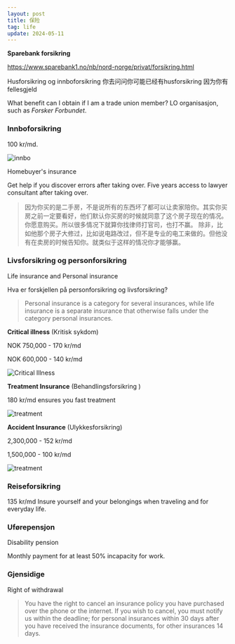 ```yaml
---
layout: post
title: 保险
tag: life
update: 2024-05-11
---
```


**Sparebank forsikring** 

<https://www.sparebank1.no/nb/nord-norge/privat/forsikring.html>

Husforsikring og innboforsikring 
你去问问你可能已经有husforsikring 因为你有fellesgjeld

What benefit can I obtain if I am a trade union member? LO organisasjon, such as *Forsker Forbundet*.



### **Innboforsikring** 

100 kr/md.

<img src="https://drive.google.com/thumbnail?id=1VC0cNEuDruAwZm_9g5dbNsJG0qUfFpbs&sz=w1000" alt="innbo" style="display: block; margin-right: auto; margin-left: auto; zoom:100%;" />



Homebuyer's insurance

Get help if you discover errors after taking over. Five years access to lawyer consultant after taking over.

> 因为你买的是二手房，不是说所有的东西坏了都可以让卖家陪你。其实你买房之前一定要看好，他们默认你买房的时候就同意了这个房子现在的情况。你愿意购买。所以很多情况下就算你找律师打官司，也打不赢。 除非，比如他那个房子大修过，比如说电路改过，但不是专业的电工来做的。但他没有在卖房的时候告知你。就类似于这样的情况你才能够赢。



### Livsforsikring  og personforsikring

Life insurance and Personal insurance

Hva er forskjellen på personforsikring og livsforsikring?

> Personal insurance is a category for several insurances, while life insurance is a separate insurance that otherwise falls under the category personal insurances.



**Critical illness**  (Kritisk sykdom)

NOK 750,000 - 170 kr/md

NOK 600,000 - 140 kr/md

<img src="https://drive.google.com/thumbnail?id=10DylUeM_GxDbCihNgO0bvOQgMnP5FCEN&sz=w1000" alt="Critical Illness" style="display: block; margin-right: auto; margin-left: auto; zoom:100%;" />



**Treatment Insurance** (Behandlings­forsikring )

180 kr/md ensures you fast treatment

<img src="https://drive.google.com/thumbnail?id=10v9ElVRwrQ9Kd7wh9ncIM5dBfNGdsUH9&sz=w1000" alt="treatment" style="display: block; margin-right: auto; margin-left: auto; zoom:100%;" />



**Accident Insurance** (Ulykkesforsikring)

2,300,000 - 152 kr/md

1,500,000 - 100 kr/md

<img src="https://drive.google.com/thumbnail?id=1gQ3r2ikK5hJCpRfElha6OuiJotE-EvOh&sz=w1000" alt="treatment" style="display: block; margin-right: auto; margin-left: auto; zoom:100%;" />



### Reiseforsikring

135 kr/md  Insure yourself and your belongings when traveling and for everyday life.



### Uførepensjon

Disability pension

Monthly payment for at least 50% incapacity for work.



### Gjensidige

Right of withdrawal

> You have the right to cancel an insurance policy you have purchased over the phone or the internet. If you wish to cancel, you must notify us within the deadline; for personal insurances within 30 days after you have received the insurance documents, for other insurances 14 days.

